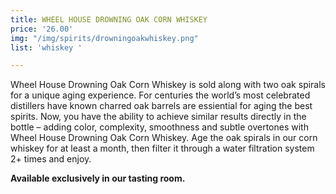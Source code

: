 ```yaml
---
title: WHEEL HOUSE DROWNING OAK CORN WHISKEY
price: '26.00'
img: "/img/spirits/drowningoakwhiskey.png"
list: 'whiskey '

---
```

Wheel House Drowning Oak Corn Whiskey is sold along with two oak spirals for a unique aging experience. For centuries the world’s most celebrated distillers have known charred oak barrels are essiential for aging the best spirits. Now, you have the ability to achieve similar results directly in the bottle – adding color, complexity, smoothness and subtle overtones with Wheel House Drowning Oak Corn Whiskey. Age the oak spirals in our corn whiskey for at least a month, then filter it through a water filtration system 2+ times and enjoy.

**Available exclusively in our tasting room.**